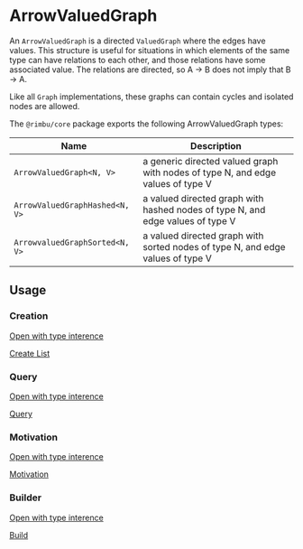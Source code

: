 # ArrowValuedGraph

An `ArrowValuedGraph` is a directed `ValuedGraph` where the edges have values. This structure is useful for situations in which elements of the same type can have relations to each other, and those relations have some associated value. The relations are directed, so A -> B does not imply that B -> A.

Like all `Graph` implementations, these graphs can contain cycles and isolated nodes are allowed.

The `@rimbu/core` package exports the following ArrowValuedGraph types:

| Name                           | Description                                                                     |
| ------------------------------ | ------------------------------------------------------------------------------- |
| `ArrowValuedGraph<N, V>`       | a generic directed valued graph with nodes of type N, and edge values of type V |
| `ArrowValuedGraphHashed<N, V>` | a valued directed graph with hashed nodes of type N, and edge values of type V  |
| `ArrowvaluedGraphSorted<N, V>` | a valued directed graph with sorted nodes of type N, and edge values of type V  |

## Usage

### Creation

[Open with type interence](https://codesandbox.io/s/rimbu-sandbox-d4tbk?previewwindow=console&view=split&editorsize=65&moduleview=1&module=/src/graph/arrow/valued/create.ts ':target blank :class=btn')

[Create List](https://codesandbox.io/embed/rimbu-sandbox-d4tbk?previewwindow=console&view=split&editorsize=65&codemirror=1&moduleview=1&module=/src/graph/arrow/valued/create.ts ':include :type=iframe width=100% height=450px')

### Query

[Open with type interence](https://codesandbox.io/s/rimbu-sandbox-d4tbk?previewwindow=console&view=split&editorsize=65&moduleview=1&module=/src/graph/arrow/valued/query.ts ':target blank :class=btn')

[Query](https://codesandbox.io/embed/rimbu-sandbox-d4tbk?previewwindow=console&view=split&editorsize=65&codemirror=1&moduleview=1&module=/src/graph/arrow/valued/query.ts ':include :type=iframe width=100% height=450px')

### Motivation

[Open with type interence](https://codesandbox.io/s/rimbu-sandbox-d4tbk?previewwindow=console&view=split&editorsize=65&moduleview=1&module=/src/graph/arrow/valued/motivation.ts ':target blank :class=btn')

[Motivation](https://codesandbox.io/embed/rimbu-sandbox-d4tbk?previewwindow=console&view=split&editorsize=65&codemirror=1&moduleview=1&module=/src/graph/arrow/valued/motivation.ts ':include :type=iframe width=100% height=450px')

### Builder

[Open with type interence](https://codesandbox.io/s/rimbu-sandbox-d4tbk?previewwindow=console&view=split&editorsize=65&moduleview=1&module=/src/graph/arrow/valued/build.ts ':target blank :class=btn')

[Build](https://codesandbox.io/embed/rimbu-sandbox-d4tbk?previewwindow=console&view=split&editorsize=65&codemirror=1&moduleview=1&module=/src/graph/arrow/valued/build.ts ':include :type=iframe width=100% height=450px')
